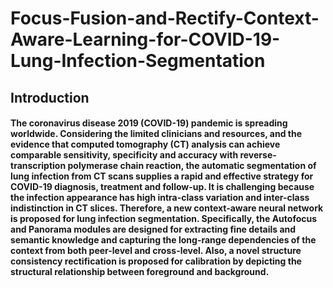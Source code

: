 # Focus-Fusion-and-Rectify-Context-Aware-Learning-for-COVID-19-Lung-Infection-Segmentation

## Introduction

#### The coronavirus disease 2019 (COVID-19) pandemic is spreading worldwide. Considering the limited clinicians and resources, and the evidence that computed tomography (CT) analysis can achieve comparable sensitivity, specificity and accuracy with reverse-transcription polymerase chain reaction, the automatic segmentation of lung infection from CT scans supplies a rapid and effective strategy for COVID-19 diagnosis, treatment and follow-up. It is challenging because the infection appearance has high intra-class variation and inter-class indistinction in CT slices. Therefore, a new context-aware neural network is proposed for lung infection segmentation. Specifically, the Autofocus and Panorama modules are designed for extracting fine details and semantic knowledge and capturing the long-range dependencies of the context from both peer-level and cross-level. Also, a novel structure consistency rectification is proposed for calibration by depicting the structural relationship between foreground and background.
